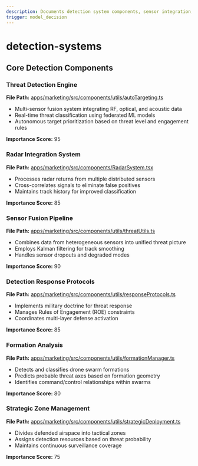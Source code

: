 ```yaml
---
description: Documents detection system components, sensor integration, and threat analysis algorithms for counter-drone defense systems
trigger: model_decision
---
```


# detection-systems

## Core Detection Components

### Threat Detection Engine

**File Path:** [apps/marketing/src/components/utils/autoTargeting.ts](cci:7://file:///c:/Users/smitj/repos/PhoenixRooivalk/apps/marketing/src/components/utils/autoTargeting.ts:0:0-0:0)
- Multi-sensor fusion system integrating RF, optical, and acoustic data
- Real-time threat classification using federated ML models
- Autonomous target prioritization based on threat level and engagement rules

**Importance Score:** 95

### Radar Integration System

**File Path:** [apps/marketing/src/components/RadarSystem.tsx](cci:7://file:///c:/Users/smitj/repos/PhoenixRooivalk/apps/marketing/src/components/RadarSystem.tsx:0:0-0:0)
- Processes radar returns from multiple distributed sensors
- Cross-correlates signals to eliminate false positives
- Maintains track history for improved classification

**Importance Score:** 85

### Sensor Fusion Pipeline

**File Path:** [apps/marketing/src/components/utils/threatUtils.ts](cci:7://file:///c:/Users/smitj/repos/PhoenixRooivalk/apps/marketing/src/components/utils/threatUtils.ts:0:0-0:0)
- Combines data from heterogeneous sensors into unified threat picture
- Employs Kalman filtering for track smoothing
- Handles sensor dropouts and degraded modes

**Importance Score:** 90

### Detection Response Protocols

**File Path:** [apps/marketing/src/components/utils/responseProtocols.ts](cci:7://file:///c:/Users/smitj/repos/PhoenixRooivalk/apps/marketing/src/components/utils/responseProtocols.ts:0:0-0:0)
- Implements military doctrine for threat response
- Manages Rules of Engagement (ROE) constraints
- Coordinates multi-layer defense activation

**Importance Score:** 85

### Formation Analysis

**File Path:** [apps/marketing/src/components/utils/formationManager.ts](cci:7://file:///c:/Users/smitj/repos/PhoenixRooivalk/apps/marketing/src/components/utils/formationManager.ts:0:0-0:0)
- Detects and classifies drone swarm formations
- Predicts probable threat axes based on formation geometry
- Identifies command/control relationships within swarms

**Importance Score:** 80

### Strategic Zone Management

**File Path:** [apps/marketing/src/components/utils/strategicDeployment.ts](cci:7://file:///c:/Users/smitj/repos/PhoenixRooivalk/apps/marketing/src/components/utils/strategicDeployment.ts:0:0-0:0)
- Divides defended airspace into tactical zones
- Assigns detection resources based on threat probability
- Maintains continuous surveillance coverage

**Importance Score:** 75
